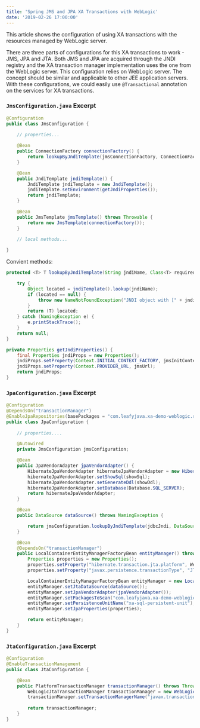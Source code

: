 ```yaml
---
title: 'Spring JMS and JPA XA Transactions with WebLogic'
date: '2019-02-26 17:00:00'
---
```

This article shows the configuration of using XA transactions with the resources managed by WebLogic server.
<!-- Excerpt End -->

There are three parts of configurations for this XA transactions to work - JMS, JPA and JTA. Both JMS and JPA are acquired through the JNDI registry and the XA transaction manager implementation uses the one from the WebLogic server. This configuration relies on WebLogic server. The concept should be similar and applicable to other JEE application servers. With these configurations, we could easily use `@Transactional` annotation on the services for XA transactions.

### `JmsConfiguration.java` Excerpt

```java
@Configuration
public class JmsConfiguration {
    
    // properties...

    @Bean
    public ConnectionFactory connectionFactory() {
        return lookupByJndiTemplate(jmsConnectionFactory, ConnectionFactory.class);
    }

    @Bean
    public JndiTemplate jndiTemplate() {
        JndiTemplate jndiTemplate = new JndiTemplate();
        jndiTemplate.setEnvironment(getJndiProperties());
        return jndiTemplate;
    }

    @Bean
    public JmsTemplate jmsTemplate() throws Throwable {
        return new JmsTemplate(connectionFactory());
    }

    // local methods...
    
}
```

Convient methods:

```java
protected <T> T lookupByJndiTemplate(String jndiName, Class<T> requiredType) {

    try {
        Object located = jndiTemplate().lookup(jndiName);
        if (located == null) {
            throw new NameNotFoundException("JNDI object with [" + jndiName + "] not found");
        }
        return (T) located;
    } catch (NamingException e) {
        e.printStackTrace();
    }
    return null;
}

private Properties getJndiProperties() {
    final Properties jndiProps = new Properties();
    jndiProps.setProperty(Context.INITIAL_CONTEXT_FACTORY, jmsInitContextFactory);
    jndiProps.setProperty(Context.PROVIDER_URL, jmsUrl);
    return jndiProps;
}
```

### `JpaConfiguration.java` Excerpt

```java
@Configuration
@DependsOn("transactionManager")
@EnableJpaRepositories(basePackages = "com.leafyjava.xa-demo-weblogic.repositories", entityManagerFactoryRef = "entityManager")
public class JpaConfiguration {
    
    // properties....

    @Autowired
    private JmsConfiguration jmsConfiguration;

    @Bean
    public JpaVendorAdapter jpaVendorAdapter() {
        HibernateJpaVendorAdapter hibernateJpaVendorAdapter = new HibernateJpaVendorAdapter();
        hibernateJpaVendorAdapter.setShowSql(showSql);
        hibernateJpaVendorAdapter.setGenerateDdl(showDdl);
        hibernateJpaVendorAdapter.setDatabase(Database.SQL_SERVER);
        return hibernateJpaVendorAdapter;
    }

    @Bean
    public DataSource dataSource() throws NamingException {

        return jmsConfiguration.lookupByJndiTemplate(jdbcJndi, DataSource.class);
    }

    @Bean
    @DependsOn("transactionManager")
    public LocalContainerEntityManagerFactoryBean entityManager() throws  Throwable {
        Properties properties = new Properties();
        properties.setProperty("hibernate.transaction.jta.platform", WeblogicJtaPlatform.class.getName());
        properties.setProperty("javax.persistence.transactionType", "JTA");

        LocalContainerEntityManagerFactoryBean entityManager = new LocalContainerEntityManagerFactoryBean();
        entityManager.setJtaDataSource(dataSource());
        entityManager.setJpaVendorAdapter(jpaVendorAdapter());
        entityManager.setPackagesToScan("com.leafyjava.xa-demo-weblogic.domains");
        entityManager.setPersistenceUnitName("xa-sql-persistent-unit");
        entityManager.setJpaProperties(properties);

        return entityManager;
    }
}
```

### `JtaConfiguration.java` Excerpt
```java
@Configuration
@EnableTransactionManagement
public class JtaConfiguration {

    @Bean
    public PlatformTransactionManager transactionManager() throws Throwable {
        WebLogicJtaTransactionManager transactionManager = new WebLogicJtaTransactionManager();
        transactionManager.setTransactionManagerName("javax.transaction.TransactionManager");
       
        return transactionManager;
    }
}
```
